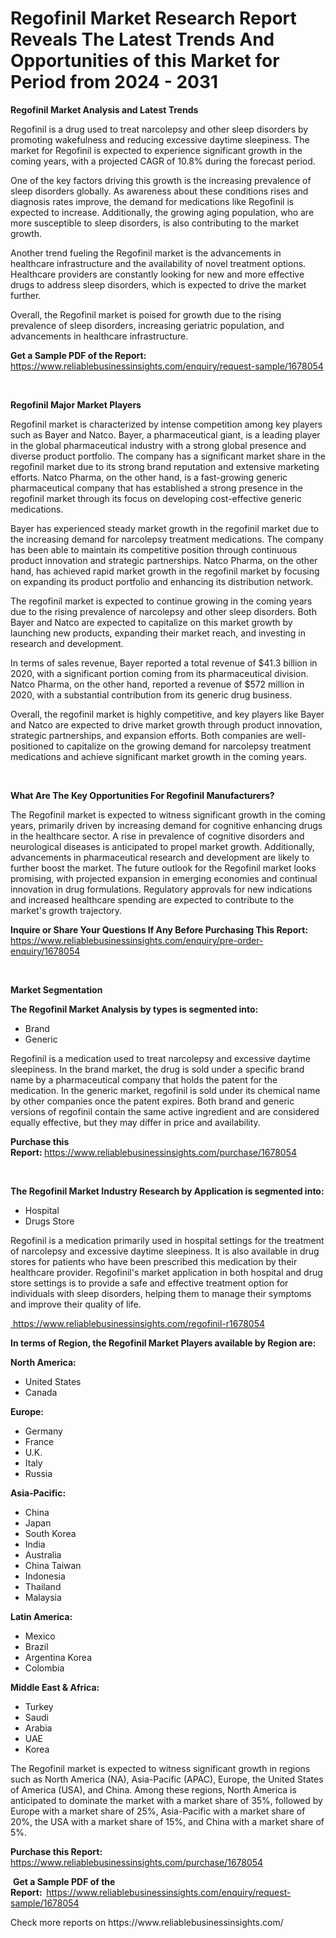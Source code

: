 <p><h1>Regofinil Market Research Report Reveals The Latest Trends And Opportunities of this Market for Period from 2024 - 2031</h1></p><p><strong>Regofinil Market Analysis and Latest Trends</strong></p>
<p><p>Regofinil is a drug used to treat narcolepsy and other sleep disorders by promoting wakefulness and reducing excessive daytime sleepiness. The market for Regofinil is expected to experience significant growth in the coming years, with a projected CAGR of 10.8% during the forecast period. </p><p>One of the key factors driving this growth is the increasing prevalence of sleep disorders globally. As awareness about these conditions rises and diagnosis rates improve, the demand for medications like Regofinil is expected to increase. Additionally, the growing aging population, who are more susceptible to sleep disorders, is also contributing to the market growth.</p><p>Another trend fueling the Regofinil market is the advancements in healthcare infrastructure and the availability of novel treatment options. Healthcare providers are constantly looking for new and more effective drugs to address sleep disorders, which is expected to drive the market further.</p><p>Overall, the Regofinil market is poised for growth due to the rising prevalence of sleep disorders, increasing geriatric population, and advancements in healthcare infrastructure.</p></p>
<p><strong>Get a Sample PDF of the Report:&nbsp;</strong> <a href="https://www.reliablebusinessinsights.com/enquiry/request-sample/1678054">https://www.reliablebusinessinsights.com/enquiry/request-sample/1678054</a></p>
<p>&nbsp;</p>
<p><strong>Regofinil Major Market Players</strong></p>
<p><p>Regofinil market is characterized by intense competition among key players such as Bayer and Natco. Bayer, a pharmaceutical giant, is a leading player in the global pharmaceutical industry with a strong global presence and diverse product portfolio. The company has a significant market share in the regofinil market due to its strong brand reputation and extensive marketing efforts. Natco Pharma, on the other hand, is a fast-growing generic pharmaceutical company that has established a strong presence in the regofinil market through its focus on developing cost-effective generic medications.</p><p>Bayer has experienced steady market growth in the regofinil market due to the increasing demand for narcolepsy treatment medications. The company has been able to maintain its competitive position through continuous product innovation and strategic partnerships. Natco Pharma, on the other hand, has achieved rapid market growth in the regofinil market by focusing on expanding its product portfolio and enhancing its distribution network.</p><p>The regofinil market is expected to continue growing in the coming years due to the rising prevalence of narcolepsy and other sleep disorders. Both Bayer and Natco are expected to capitalize on this market growth by launching new products, expanding their market reach, and investing in research and development.</p><p>In terms of sales revenue, Bayer reported a total revenue of $41.3 billion in 2020, with a significant portion coming from its pharmaceutical division. Natco Pharma, on the other hand, reported a revenue of $572 million in 2020, with a substantial contribution from its generic drug business.</p><p>Overall, the regofinil market is highly competitive, and key players like Bayer and Natco are expected to drive market growth through product innovation, strategic partnerships, and expansion efforts. Both companies are well-positioned to capitalize on the growing demand for narcolepsy treatment medications and achieve significant market growth in the coming years.</p></p>
<p>&nbsp;</p>
<p><strong>What Are The Key Opportunities For Regofinil Manufacturers?</strong></p>
<p><p>The Regofinil market is expected to witness significant growth in the coming years, primarily driven by increasing demand for cognitive enhancing drugs in the healthcare sector. A rise in prevalence of cognitive disorders and neurological diseases is anticipated to propel market growth. Additionally, advancements in pharmaceutical research and development are likely to further boost the market. The future outlook for the Regofinil market looks promising, with projected expansion in emerging economies and continual innovation in drug formulations. Regulatory approvals for new indications and increased healthcare spending are expected to contribute to the market's growth trajectory.</p></p>
<p><strong>Inquire or Share Your Questions If Any Before Purchasing This Report:</strong> <a href="https://www.reliablebusinessinsights.com/enquiry/pre-order-enquiry/1678054">https://www.reliablebusinessinsights.com/enquiry/pre-order-enquiry/1678054</a></p>
<p>&nbsp;</p>
<p><strong>Market Segmentation</strong></p>
<p><strong>The Regofinil Market Analysis by types is segmented into:</strong></p>
<p><ul><li>Brand</li><li>Generic</li></ul></p>
<p><p>Regofinil is a medication used to treat narcolepsy and excessive daytime sleepiness. In the brand market, the drug is sold under a specific brand name by a pharmaceutical company that holds the patent for the medication. In the generic market, regofinil is sold under its chemical name by other companies once the patent expires. Both brand and generic versions of regofinil contain the same active ingredient and are considered equally effective, but they may differ in price and availability.</p></p>
<p><strong>Purchase this Report:&nbsp;</strong><a href="https://www.reliablebusinessinsights.com/purchase/1678054">https://www.reliablebusinessinsights.com/purchase/1678054</a></p>
<p>&nbsp;</p>
<p><strong>The Regofinil Market Industry Research by Application is segmented into:</strong></p>
<p><ul><li>Hospital</li><li>Drugs Store</li></ul></p>
<p><p>Regofinil is a medication primarily used in hospital settings for the treatment of narcolepsy and excessive daytime sleepiness. It is also available in drug stores for patients who have been prescribed this medication by their healthcare provider. Regofinil's market application in both hospital and drug store settings is to provide a safe and effective treatment option for individuals with sleep disorders, helping them to manage their symptoms and improve their quality of life.</p></p>
<p><a href="https://www.reliablebusinessinsights.com/regofinil-r1678054">&nbsp;https://www.reliablebusinessinsights.com/regofinil-r1678054</a></p>
<p><strong>In terms of Region, the Regofinil Market Players available by Region are:</strong></p>
<p>
    <p> <strong> North America: </strong>
        <ul>
            <li>United States</li>
            <li>Canada</li>
        </ul>
        </p> 
    <p> <strong> Europe: </strong>
        <ul>
            <li>Germany</li>
            <li>France</li>
            <li>U.K.</li>
            <li>Italy</li>
            <li>Russia</li>
        </ul>
        </p> 
    <p> <strong> Asia-Pacific: </strong>
        <ul>
            <li>China</li>
            <li>Japan</li>
            <li>South Korea</li>
            <li>India</li>
            <li>Australia</li>
            <li>China Taiwan</li>
            <li>Indonesia</li>
            <li>Thailand</li>
            <li>Malaysia</li>
        </ul>
        </p> 
    <p> <strong> Latin America: </strong>
        <ul>
            <li>Mexico</li>
            <li>Brazil</li>
            <li>Argentina Korea</li>
            <li>Colombia</li>
        </ul>
        </p> 
    <p> <strong> Middle East & Africa: </strong>
        <ul>
            <li>Turkey</li>
            <li>Saudi</li>
            <li>Arabia</li>
            <li>UAE</li>
            <li>Korea</li>
        </ul>
    </p>
    </p>
<p><p>The Regofinil market is expected to witness significant growth in regions such as North America (NA), Asia-Pacific (APAC), Europe, the United States of America (USA), and China. Among these regions, North America is anticipated to dominate the market with a market share of 35%, followed by Europe with a market share of 25%, Asia-Pacific with a market share of 20%, the USA with a market share of 15%, and China with a market share of 5%.</p></p>
<p><strong>Purchase this Report: </strong><a href="https://www.reliablebusinessinsights.com/purchase/1678054">https://www.reliablebusinessinsights.com/purchase/1678054</a></p>
<p>&nbsp;<strong>Get a Sample PDF of the Report:&nbsp;&nbsp;</strong><a href="https://www.reliablebusinessinsights.com/enquiry/request-sample/1678054">https://www.reliablebusinessinsights.com/enquiry/request-sample/1678054</a></p>
<p><strong></strong></p>
<p>Check more reports on https://www.reliablebusinessinsights.com/</p>